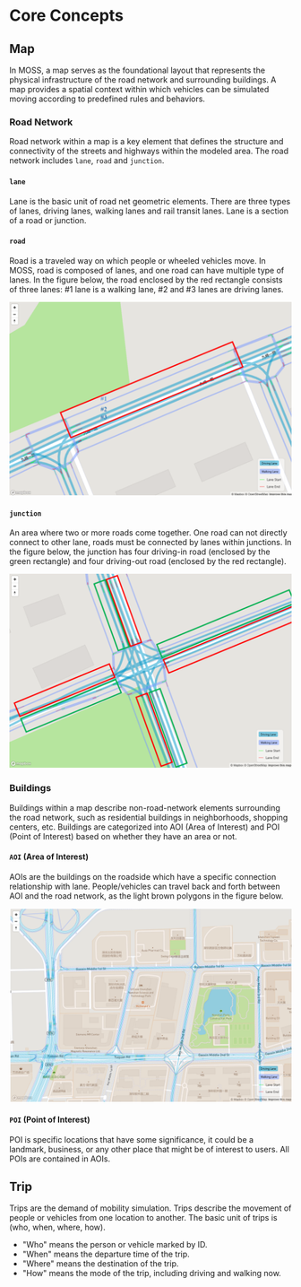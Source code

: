 # Core Concepts

## Map

In MOSS, a map serves as the foundational layout that represents the physical infrastructure of the road network and surrounding buildings. A map provides a spatial context within which vehicles can be simulated moving according to predefined rules and behaviors. 

### Road Network

Road network within a map is a key element that defines the structure and connectivity of the streets and highways within the modeled area. The road network includes `lane`, `road` and `junction`.

#### `lane`

Lane is the basic unit of road net geometric elements. There are three types of lanes, driving lanes, walking lanes and rail transit lanes. Lane is a section of a road or junction.

#### `road`

Road is a traveled way on which people or wheeled vehicles move. In MOSS, road is composed of lanes, and one road can have multiple type of lanes.
In the figure below, the road enclosed by the red rectangle consists of three lanes: #1 lane is a walking lane, #2 and #3 lanes are driving lanes.

![Road](img/sample_road_lane_view.png) 

#### `junction`

An area where two or more roads come together. One road can not directly connect to other lane, roads must be connected by lanes within junctions. 
In the figure below, the junction has four driving-in road (enclosed by the green rectangle) and four driving-out road (enclosed by the red rectangle).

![Junction](img/sample_junction_lane_view.png) 

### Buildings

Buildings within a map describe non-road-network elements surrounding the road network, such as residential buildings in neighborhoods, shopping centers, etc. Buildings are categorized into AOI (Area of Interest) and POI (Point of Interest) based on whether they have an area or not.

#### `AOI` (Area of Interest)

AOIs are the buildings on the roadside which have a specific connection relationship with lane. People/vehicles can travel back and forth between AOI and the road network, as the light brown polygons in the figure below.

![Aoi](img/sample_aoi_view.png)

#### `POI` (Point of Interest)

POI is specific locations that have some significance, it could be a landmark, business, or any other place that might be of interest to users. All POIs are contained in AOIs.

## Trip

Trips are the demand of mobility simulation.
Trips describe the movement of people or vehicles from one location to another.
The basic unit of trips is (who, when, where, how).

- "Who" means the person or vehicle marked by ID.
- "When" means the departure time of the trip.
- "Where" means the destination of the trip.
- "How" means the mode of the trip, including driving and walking now.
